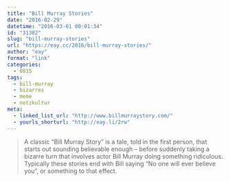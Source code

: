 ```yaml
---
title: "Bill Murray Stories"
date: "2016-02-29"
datetime: "2016-03-01 00:01:34"
id: "31302"
slug: "bill-murray-stories"
url: "https://eay.cc/2016/bill-murray-stories/"
author: "eay"
format: "link"
categories:
  - 0815
tags:
  - bill-murray
  - bizarres
  - meme
  - netzkultur
meta:
  - linked_list_url: "http://www.billmurraystory.com/"
  - yourls_shorturl: "http://eay.li/2rw"
---
```


> A classic “Bill Murray Story” is a tale, told in the first person, that starts out sounding believable enough – before suddenly taking a bizarre turn that involves actor Bill Murray doing something ridiculous. Typically these stories end with Bill saying “No one will ever believe you“, or something to that effect.
